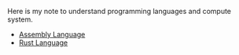 Here is my note to understand programming languages and compute system.

* [Assembly Language](./assembly/Readme.md)
* [Rust Language](./rust/README.md)